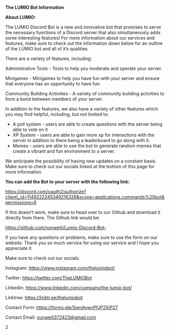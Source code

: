 ﻿**The LUMIO Bot Information** 

**About LUMIO:** 

The LUMIO Discord Bot is a new and innovative bot that promises to serve the necessary functions of a Discord server that also simultaneously adds some interesting features! For more information about our services and features, make sure to check out the information down below for an outline of the LUMIO bot and all of it’s qualities. 

There are a variety of features, including: 





Administrative Tools - Tools to help you moderate and operate your server.










Minigames - Minigames to help you have fun with your server and ensure that everyone has an opportunity to have fun. 









Community Building Activities - A variety of community building activities to form a bond between members of your server. 




In addition to the features, we also have a variety of other features which you may find helpful, including, but not limited to: 

- A poll system - users are able to create questions with the server being able to vote on it 
- XP System - users are able to gain more xp for interactions with the server in addition to there being a leaderboard to go along with it. 
- Memes - users are able to use the bot to generate random memes that create a vibrant and fun environment to a server. 

We anticipate the possibility of having new updates on a constant basis. Make sure to check out our socials linked at the bottom of this page for more information. 

**You can add the Bot to your server with the following link:**

https://discord.com/oauth2/authorize?client\_id=1149222245349216326&scope=applications.commands%20bot&permissions=8

If this doesn’t work, make sure to head over to our Github and download it directly from there. The Github link would be: 

https://github.com/yunweili/Lumio-Discord-Bot-

If you have any questions or problems, make sure to use the form on our website. Thank you so much service for using our service and I hope you appreciate it. 

Make sure to check out our socials: 

Instagram: <https://www.instagram.com/thelumiobot/>

Twitter: <https://twitter.com/TheLUMIOBot>

LInkedin: <https://www.linkedin.com/company/the-lumio-bot/>

Linktree: <https://linktr.ee/thelumiobot>

Contact Form: <https://forms.gle/SwnAywvPfJP2XiP27>

Contact Email:  yunweili372423@gmail.com

2
